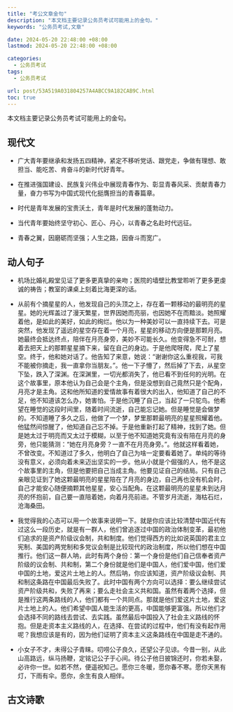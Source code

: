 ```yaml
---
title: "考公文章金句"
description: "本文档主要记录公务员考试可能用上的金句。"
keywords: "公务员考试,文章"

date: 2024-05-20 22:48:00 +08:00
lastmod: 2024-05-20 22:48:00 +08:00

categories:
  - 公务员考试
tags:
  - 公务员考试

url: post/53A519A031804257A4ABCC9A182CAB9C.html
toc: true
---
```


本文档主要记录公务员考试可能用上的金句。

<!--More-->

## 现代文

- 广大青年要继承和发扬五四精神，紧定不移听党话、跟党走，争做有理想、敢担当、能吃苦、肯奋斗的新时代好青年。

- 在推进强国建设、民族复兴伟业中展现青春作为、彰显青春风采、贡献青春力量，奋力书写为中国式现代化挺膺担当的青春篇章。

- 时代是青年发展的宝贵沃土，青年是时代发展的蓬勃动力。

- 当代青年要始终坚守初心、匠心、丹心，以青春之名赴时代远征。

- 青春之翼，因磨砺而坚强；人生之路，因奋斗而宽广。

## 动人句子

- 机场比婚礼殿堂见证了更多更真挚的亲吻；医院的墙壁比教堂聆听了更多更虔诚的祷告；教室的课桌上刻着比海更深的话。

- 从前有个摘星星的人，他发现自己的头顶之上，存在着一颗移动的最明亮的星星。她的光辉盖过了漫天繁星，世界因她而亮丽，也因她不在而黯淡。她照耀着他，是如此的美好，如此的绚烂。他以为一种美妙可以一直持续下去。可是突然，他发现了遥远的星空存在着一个月亮，星星的移动方向便是那颗月亮。她最终会抵达终点，陪伴在月亮身旁，美妙不可能长久。他变得急不可耐，想着去把天上的那颗星星摘下来，留在自己的身边。于是他爬呀爬，爬上了星空。终于，他和她对话了。他告知了来意，她说：“谢谢你这么重视我，可我不能被你摘走，我一直拿你当朋友。”。他一下子懵了，然后掉了下去，从星空下坠，跌入了深渊。在深渊里，一切光都消失了，他已看不到任何的光明。在这个故事里，原本他认为自己会是个主角，但是没想到自己竟然只是个配角，月亮才是主角。这和他所知道的爱情故事有着很大的出入，他知道了自己的不足，他不知道该怎么办，她害怕。于是他沉睡了自己，当起了一只鸵鸟。他希望在睡觉的这段时间里，随着时间流逝，自己能忘记她。但是睡觉是会做梦的。不知道睡了多久之后，他做了一个梦，梦里那颗最明亮的星星照耀着他。他猛然间惊醒了，他知道自己忘不掉。于是他重新打起了精神，找到了她。但是她太过于明亮而又太过于模糊，以至于他不知道她究竟有没有陪在月亮的身旁，他只能猜测：“她在月亮身旁？一直不在月亮身旁。”。他就这样看着她，不曾改变。不知道过了多久，他明白了自己为啥一定要看着她了。单纯的等待没有意义，必须向着未来迈出坚实的一步。他从小就是个倔强的人，他不是这个故事里的主角，但是他要把自己当成主角。他要见证自己的结局。只有自己亲眼见证到了她这颗最明亮的星星陪在了月亮的身边，自己再也没有机会时，自己才能安心随便摘颗其他星星，安心当配角。在这颗最明亮的星星未到达月亮的怀抱前，自己要一直陪着她，向着月亮前进。不管岁月流逝，海枯石烂，沧海桑田。

- 我觉得我的心态可以用一个故事来说明一下。就是你应该比较清楚中国近代有过这么一段历史，就是有一群人，他们曾追逐过中国的政治体制变革，最初他们追求的是资产阶级议会制，共和制度。他们觉得西方的比如说英国的君主立宪制、美国的两党制和多党议会制是比较现代的政治制度，所以他们想在中国推行。他们这一群人呐，此时有两个身份：第一个身份是他们自己信奉者资产阶级的议会制、共和制，第二个身份就是他们是中国人，他们爱中国，他们爱中国的土地，爱这片土地上的人。然后呐，你应该知道，资产阶级议会制、共和制这条路在中国最后失败了。此时中国有两个方向可以选择：要么继续尝试资产阶级共和，失败了再来；要么走社会主义共和国。虽然有着两个选择，但是推行这两条路线的人，他们都有一个共同点。那就是他们爱这片土地，爱这片土地上的人。他们希望中国人能生活的更高，中国能够更富强。所以他们才会选择不同的路线去尝试、去实践。虽然最后中国投入了社会主义路线的怀抱。但是走资本主义路线的人，在选择、在尝试的过程中，他们有没有起作用呢？我想应该是有的，因为他们证明了资本主义这条路线在中国是走不通的。

- 小女子不才，未得公子青睐。叨唠公子良久，还望公子见谅。今昔一别，从此山高路远，纵马扬鞭，定铭记公子于心间。待公子他日披锦还时，你若未娶，必许你一世。如若不然，便遥祝知己。愿你三冬暖，愿你春不寒。愿你天黑有灯，下雨有伞。愿你，余生有良人相伴。

## 古文诗歌


